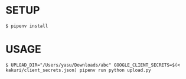 # SETUP
```
$ pipenv install
```

# USAGE
```
$ UPLOAD_DIR="/Users/yasu/Downloads/abc" GOOGLE_CLIENT_SECRETS=$(< kakuri/client_secrets.json) pipenv run python upload.py
```
